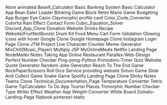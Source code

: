 Atom animated
BaseX_Calculator
Basic Banking System
Basic Calculator App
Bean Eater Loader
Blinking Game
Block Retro Mario Game
Budgeting App
Burger Eye
Casio
Claymorphic profile card
Color_Code_Converter
Colorful Rain Effect
Contact Form
Cubic_Equation_Solver
Discord_App_Clone
Donation Website
Drinks Recipe Website(FruitNotBooze)
Drum Kit
Food Menu Cart
Form Validation
Glowing icons with hover
Google Clone
Google Homepage Clone
Instagram Login Page Clone
JTM Project
Live Character Counter
Meme-Generator
MixChill(Music_Player)
Multiply JSP
MyOnlineMeals
Netflix Landing Page
NodeMailer
Notes Taking App
Online Restaurant
Parallex-Web-Design
Perfect Number Checker
Ping-pong-Python
Pomodoro-Timer
Quiz Website
Quote Generator
Random Joke Generator
Reach To The End Game
RockPaperScissors
Roll Dice
Service providing website
Simon Game
Slide And Collect Game
Snake Game
Spotify Landing Page Clone
Sticky Notes
Teams Clone
Technical_Documentation_Page
Temperature Converter
Tetris Game
TipCalculator
To Do App
Tourist Places
Trimorphic Number Checker
Type Writer Effect
Weather App
Weight-Converter
White Board
Zomato-Landing-Page
flipbook
pinterest-static
